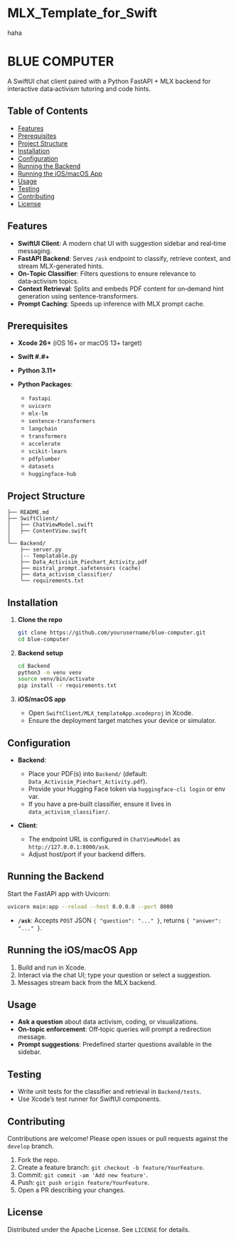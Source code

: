 # MLX_Template_for_Swift
haha

# BLUE COMPUTER

A SwiftUI chat client paired with a Python FastAPI + MLX backend for interactive data‑activism tutoring and code hints.

## Table of Contents

* [Features](#features)
* [Prerequisites](#prerequisites)
* [Project Structure](#project-structure)
* [Installation](#installation)
* [Configuration](#configuration)
* [Running the Backend](#running-the-backend)
* [Running the iOS/macOS App](#running-the-iosmacos-app)
* [Usage](#usage)
* [Testing](#testing)
* [Contributing](#contributing)
* [License](#license)

## Features

* **SwiftUI Client**: A modern chat UI with suggestion sidebar and real‑time messaging.
* **FastAPI Backend**: Serves `/ask` endpoint to classify, retrieve context, and stream MLX-generated hints.
* **On‑Topic Classifier**: Filters questions to ensure relevance to data‑activism topics.
* **Context Retrieval**: Splits and embeds PDF content for on‑demand hint generation using sentence-transformers.
* **Prompt Caching**: Speeds up inference with MLX prompt cache.

## Prerequisites

* **Xcode 26+** (iOS 16+ or macOS 13+ target)
* **Swift #.#+**
* **Python 3.11+**
* **Python Packages**:

  * `fastapi`
  * `uvicorn`
  * `mlx-lm`
  * `sentence-transformers`
  * `langchain`
  * `transformers`
  * `accelerate`
  * `scikit-learn`
  * `pdfplumber`
  * `datasets`
  * `huggingface-hub`

## Project Structure

```
├── README.md
├── SwiftClient/
│   ├── ChatViewModel.swift
│   ├── ContentView.swift
│   
└── Backend/
    ├── server.py
    |-- Templatable.py
    ├── Data_Activisim_Piechart_Activity.pdf
    ├── mistral_prompt.safetensors (cache)
    ├── data_activism_classifier/
    └── requirements.txt
```

## Installation

1. **Clone the repo**

   ```bash
   git clone https://github.com/yourusername/blue-computer.git
   cd blue-computer
   ```

2. **Backend setup**

   ```bash
   cd Backend
   python3 -m venv venv
   source venv/bin/activate
   pip install -r requirements.txt
   ```

3. **iOS/macOS app**

   * Open `SwiftClient/MLX_templateApp.xcodeproj` in Xcode.
   * Ensure the deployment target matches your device or simulator.

## Configuration

* **Backend**:

  * Place your PDF(s) into `Backend/` (default: `Data_Activisim_Piechart_Activity.pdf`).
  * Provide your Hugging Face token via `huggingface-cli login` or env var.
  * If you have a pre‐built classifier, ensure it lives in `data_activism_classifier/`.

* **Client**:

  * The endpoint URL is configured in `ChatViewModel` as `http://127.0.0.1:8000/ask`.
  * Adjust host/port if your backend differs.

## Running the Backend

Start the FastAPI app with Uvicorn:

```bash
uvicorn main:app --reload --host 0.0.0.0 --port 8000 
```

* **`/ask`**: Accepts `POST` JSON `{ "question": "..." }`, returns `{ "answer": "..." }`.

## Running the iOS/macOS App

1. Build and run in Xcode.
2. Interact via the chat UI; type your question or select a suggestion.
3. Messages stream back from the MLX backend.

## Usage

* **Ask a question** about data activism, coding, or visualizations.
* **On‑topic enforcement**: Off‑topic queries will prompt a redirection message.
* **Prompt suggestions**: Predefined starter questions available in the sidebar.

## Testing

* Write unit tests for the classifier and retrieval in `Backend/tests`.
* Use Xcode’s test runner for SwiftUI components.

## Contributing

Contributions are welcome! Please open issues or pull requests against the `develop` branch.

1. Fork the repo.
2. Create a feature branch: `git checkout -b feature/YourFeature`.
3. Commit: `git commit -am 'Add new feature'`.
4. Push: `git push origin feature/YourFeature`.
5. Open a PR describing your changes.

## License

Distributed under the Apache License. See `LICENSE` for details.

